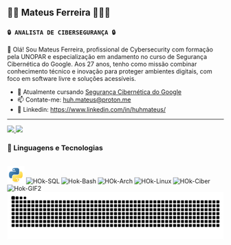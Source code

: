 ## 🧑‍💻 Mateus Ferreira 👋🖖🖖

### **`🔒 ANALISTA DE CIBERSEGURANÇA 🔒 `**

👋 Olá! Sou Mateus Ferreira, profissional de Cybersecurity com formação 
pela UNOPAR e especialização em andamento no curso de Segurança 
Cibernética do Google. Aos 27 anos, tenho como missão combinar 
conhecimento técnico e inovação para proteger ambientes digitais, 
com foco em software livre e soluções acessíveis.

- 🌱 Atualmente cursando [Segurança Cibernética do Google](https://imp.i384100.net/jroYYZ)
- 📫 Contate-me: huh.mateus@proton.me
- 🧾 Linkedin: https://www.linkedin.com/in/huhmateus/

---



<div>
  <a href="https://github.com/HOkket">
  <img height="160em" aling="right" src="https://github-readme-stats.vercel.app/api?username=Hokket&theme=merko&locale=pt-br&rank_icon=github&include_all_commits=true" />
  </a>


  <a href="https://github.com/Hokket">
  <img height="160em" aling="left" src="https://github-readme-stats.vercel.app/api/top-langs?username=Hokket&layout=compact&langs_count=8&card_width=180&theme=merko&locale=pt-br" />
  </a>
</div>

### 🤖 Linguagens e Tecnologias
<div style="display: inline_block"><br>
  <img alt="HOk-Python" aling="center" height="40" width="40" src="https://raw.githubusercontent.com/devicons/devicon/master/icons/python/python-original.svg" />
  <img alt="HOk-SQL" aling="center" height="40" width="40" src="https://cdn.jsdelivr.net/gh/devicons/devicon@latest/icons/azuresqldatabase/azuresqldatabase-original.svg" />
  <img alt="Hok-Bash" aling="center" height="40" width="40" src="https://img.icons8.com/?size=48&id=TMZAZMLFozcL&format=png" />
  <img alt="HOk-Arch" aling="center" height="40" width="40" src="https://cdn.jsdelivr.net/gh/devicons/devicon@latest/icons/archlinux/archlinux-original.svg" />
  <img alt="HOk-Linux" aling="center" height="40" width="40" src="https://cdn.jsdelivr.net/gh/devicons/devicon@latest/icons/linux/linux-original.svg" />
  <img alt="HOk-Ciber" aling="center" height="40" width="40" src="https://cdn4.iconfinder.com/data/icons/internet-security-flat-2/32/Internet_Security_shield_antivirus_protect_lock_locked-512.png"
</div>

<div aling="center">
  <img aling="right" alt="Hok-GIF2" src="https://user-images.githubusercontent.com/74038190/212284100-561aa473-3905-4a80-b561-0d28506553ee.gif" src="https://github.com/user-attachments/assets/262dd99a-085f-42a9-9069-f57a816d783e" />
</div>

<picture>
  <source media="(prefers-color-scheme: dark)" srcset="https://raw.githubusercontent.com/HOkket/HOkket/output/github-contribution-grid-snake-dark.svg">
  <source media="(prefers-color-scheme: light)" srcset="https://raw.githubusercontent.com/HOkket/HOkket/output/github-contribution-grid-snake.svg">
  <img alt="github contribution grid snake animation" src="https://raw.githubusercontent.com/HOkket/HOkket/output/github-contribution-grid-snake.svg">
</picture>
